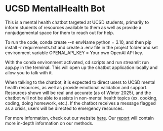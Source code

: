# UCSD MentalHealth Bot

This is a mental health chatbot targeted at UCSD students, primarily to inform students of resources available to them as well as provide a nonjudgemental space for them to reach out for help. 

To run the code, conda create --n envName python = 3.10, and then pip install -r requirements.txt and create a .env file in the project folder and set environment variable OPENAI_API_KEY = Your own OpenAI API key. 

With the conda environment activated, cd scripts and run streamlit run app.py in the terminal. This will open up the chatbot application locally and allow you to talk with it. 

When talking to the chatbot, it is expected to direct users to UCSD mental health resources, as well as provide emotional validation and support. Resources shown will be real and accurate (as of Winter 2025), and the chatbot will not be able to assists in non-mental health topics (ex. cooking, coding, doing homework, etc.). If the chatbot receives a message flagged as a crisis, users will be directed to emergency resources. 

For more information, check out our website [here](https://junyuelin.github.io/UCSD-MentalHealth-Bot/). Our [report](https://docs.google.com/document/d/1TzYtUBsK8DJXdEISnxdlLfpRIt-m98zRv6dpxGGuuN8/edit?usp=drive_link) will contain more in-depth information on our methods.
